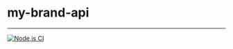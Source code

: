 # my-brand-api
---
[![Node.js CI](https://github.com/niyongaboaristide17/my-brand-api/actions/workflows/node.js.yml/badge.svg)](https://github.com/niyongaboaristide17/my-brand-api/actions/workflows/node.js.yml)
